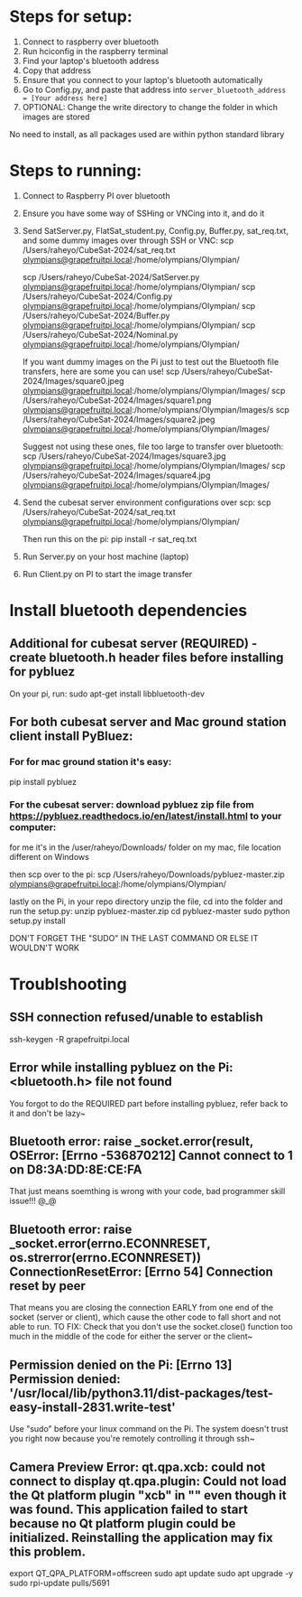 # Steps for setup:

1. Connect to raspberry over bluetooth
2. Run hciconfig in the raspberry terminal
3. Find your laptop's bluetooth address
4. Copy that address
5. Ensure that you connect to your laptop's bluetooth automatically
6. Go to Config.py, and paste that address into `server_bluetooth_address = [Your address here]`
7. OPTIONAL: Change the write directory to change the folder in which images are stored

No need to install, as all packages used are within python standard library

# Steps to running:

1. Connect to Raspberry PI over bluetooth
2. Ensure you have some way of SSHing or VNCing into it, and do it
3. Send SatServer.py, FlatSat_student.py, Config.py, Buffer.py, sat_req.txt, and some dummy images over through SSH or VNC:
   scp /Users/raheyo/CubeSat-2024/sat_req.txt olympians@grapefruitpi.local:/home/olympians/Olympian/

   scp /Users/raheyo/CubeSat-2024/SatServer.py olympians@grapefruitpi.local:/home/olympians/Olympian/
   scp /Users/raheyo/CubeSat-2024/Config.py olympians@grapefruitpi.local:/home/olympians/Olympian/
   scp /Users/raheyo/CubeSat-2024/Buffer.py olympians@grapefruitpi.local:/home/olympians/Olympian/
   scp /Users/raheyo/CubeSat-2024/Nominal.py olympians@grapefruitpi.local:/home/olympians/Olympian/

   If you want dummy images on the Pi just to test out the Bluetooth file transfers, here are some you can use!
   scp /Users/raheyo/CubeSat-2024/Images/square0.jpeg olympians@grapefruitpi.local:/home/olympians/Olympian/Images/
   scp /Users/raheyo/CubeSat-2024/Images/square1.png olympians@grapefruitpi.local:/home/olympians/Olympian/Images/s
   scp /Users/raheyo/CubeSat-2024/Images/square2.jpeg olympians@grapefruitpi.local:/home/olympians/Olympian/Images/

   Suggest not using these ones, file too large to transfer over bluetooth:
   scp /Users/raheyo/CubeSat-2024/Images/square3.jpg olympians@grapefruitpi.local:/home/olympians/Olympian/Images/
   scp /Users/raheyo/CubeSat-2024/Images/square4.jpg olympians@grapefruitpi.local:/home/olympians/Olympian/Images/

4. Send the cubesat server environment configurations over scp:
   scp /Users/raheyo/CubeSat-2024/sat_req.txt olympians@grapefruitpi.local:/home/olympians/Olympian/

   Then run this on the pi:
   pip install -r sat_req.txt

5. Run Server.py on your host machine (laptop)
6. Run Client.py on PI to start the image transfer

# Install bluetooth dependencies

## Additional for cubesat server (REQUIRED) - create bluetooth.h header files before installing for pybluez

On your pi, run:
sudo apt-get install libbluetooth-dev

## For both cubesat server and Mac ground station client install PyBluez:

### For for mac ground station it's easy:

pip install pybluez

### For the cubesat server: download pybluez zip file from https://pybluez.readthedocs.io/en/latest/install.html to your computer:

for me it's in the /user/raheyo/Downloads/ folder on my mac, file location different on Windows

then scp over to the pi:
scp /Users/raheyo/Downloads/pybluez-master.zip olympians@grapefruitpi.local:/home/olympians/Olympian/

lastly on the Pi, in your repo directory unzip the file, cd into the folder and run the setup.py:
unzip pybluez-master.zip
cd pybluez-master
sudo python setup.py install

DON'T FORGET THE "SUDO" IN THE LAST COMMAND OR ELSE IT WOULDN'T WORK

# Troublshooting

## SSH connection refused/unable to establish

ssh-keygen -R grapefruitpi.local

## Error while installing pybluez on the Pi: <bluetooth.h> file not found

You forgot to do the REQUIRED part before installing pybluez, refer back to it and don't be lazy~

## Bluetooth error: raise \_socket.error(result, OSError: [Errno -536870212] Cannot connect to 1 on D8:3A:DD:8E:CE:FA

That just means soemthing is wrong with your code, bad programmer skill issue!!! @\_@

## Bluetooth error: raise \_socket.error(errno.ECONNRESET, os.strerror(errno.ECONNRESET)) ConnectionResetError: [Errno 54] Connection reset by peer

That means you are closing the connection EARLY from one end of the socket (server or client), which cause the other code to fall short and not able to run.
TO FIX:
Check that you don't use the socket.close() function too much in the middle of the code for either the server or the client~

## Permission denied on the Pi: [Errno 13] Permission denied: '/usr/local/lib/python3.11/dist-packages/test-easy-install-2831.write-test'

Use "sudo" before your linux command on the Pi. The system doesn't trust you right now because you're remotely controlling it through ssh~

## Camera Preview Error: qt.qpa.xcb: could not connect to display qt.qpa.plugin: Could not load the Qt platform plugin "xcb" in "" even though it was found. This application failed to start because no Qt platform plugin could be initialized. Reinstalling the application may fix this problem.

export QT_QPA_PLATFORM=offscreen
sudo apt update
sudo apt upgrade -y
sudo rpi-update pulls/5691

